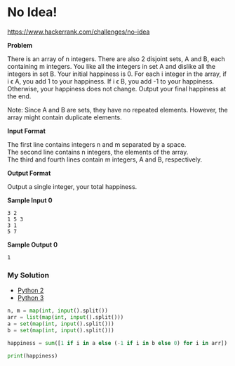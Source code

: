 # No Idea!

https://www.hackerrank.com/challenges/no-idea

**Problem**

There is an array of n integers. There are also 2 disjoint sets, A and B, each containing m integers. 
You like all the integers in set A and dislike all the integers in set B. 
Your initial happiness is 0. 
For each i integer in the array, if i ϵ A, you add 1 to your happiness. 
If i ϵ B, you add -1 to your happiness. Otherwise, your happiness does not change. Output your final happiness at the end.

Note: Since A and B are sets, they have no repeated elements. However, the array might contain duplicate elements.

**Input Format**

The first line contains integers n and m separated by a space.  
The second line contains n integers, the elements of the array.  
The third and fourth lines contain m integers, A and B, respectively.

**Output Format**

Output a single integer, your total happiness.

**Sample Input 0**

```
3 2
1 5 3
3 1
5 7
```

**Sample Output 0**

```
1
```

### My Solution

- [Python 2](python2.py)
- [Python 3](python3.py)
```python
n, m = map(int, input().split())
arr = list(map(int, input().split()))
a = set(map(int, input().split()))
b = set(map(int, input().split()))

happiness = sum([1 if i in a else (-1 if i in b else 0) for i in arr])

print(happiness)
````